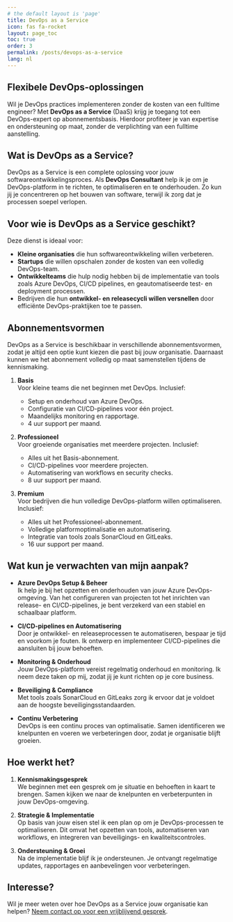 ```yaml
---
# the default layout is 'page'
title: DevOps as a Service
icon: fas fa-rocket
layout: page_toc
toc: true
order: 3
permalink: /posts/devops-as-a-service
lang: nl
---
```


## Flexibele DevOps-oplossingen

Wil je DevOps practices implementeren zonder de kosten van een fulltime
engineer? Met **DevOps as a Service** (DaaS) krijg je toegang
tot een DevOps-expert op abonnementsbasis. Hierdoor profiteer je van expertise en
ondersteuning op maat, zonder de verplichting van een fulltime aanstelling.

## Wat is DevOps as a Service?

DevOps as a Service is een complete oplossing voor jouw softwareontwikkelingsproces.
Als **DevOps Consultant** help ik je om je DevOps-platform in te richten,
te optimaliseren en te onderhouden. Zo kun jij je concentreren op het
bouwen van software, terwijl ik zorg dat je processen soepel verlopen.

## Voor wie is DevOps as a Service geschikt?

Deze dienst is ideaal voor:

- **Kleine organisaties** die hun softwareontwikkeling willen verbeteren.
- **Startups** die willen opschalen zonder de kosten van een volledig DevOps-team.
- **Ontwikkelteams** die hulp nodig hebben bij de implementatie van tools zoals
  Azure DevOps, CI/CD pipelines, en geautomatiseerde test- en deployment processen.
- Bedrijven die hun **ontwikkel- en releasecycli willen versnellen** door efficiënte
  DevOps-praktijken toe te passen.

## Abonnementsvormen

DevOps as a Service is beschikbaar in verschillende abonnementsvormen, zodat je
altijd een optie kunt kiezen die past bij jouw organisatie. Daarnaast kunnen we
het abonnement volledig op maat samenstellen tijdens de kennismaking.

1. **Basis**  
   Voor kleine teams die net beginnen met DevOps. Inclusief:
   - Setup en onderhoud van Azure DevOps.
   - Configuratie van CI/CD-pipelines voor één project.
   - Maandelijks monitoring en rapportage.
   - 4 uur support per maand.

2. **Professioneel**  
   Voor groeiende organisaties met meerdere projecten. Inclusief:
   - Alles uit het Basis-abonnement.
   - CI/CD-pipelines voor meerdere projecten.
   - Automatisering van workflows en security checks.
   - 8 uur support per maand.

3. **Premium**  
   Voor bedrijven die hun volledige DevOps-platform willen optimaliseren. Inclusief:
   - Alles uit het Professioneel-abonnement.
   - Volledige platformoptimalisatie en automatisering.
   - Integratie van tools zoals SonarCloud en GitLeaks.
   - 16 uur support per maand.

## Wat kun je verwachten van mijn aanpak?

- **Azure DevOps Setup & Beheer**  
  Ik help je bij het opzetten en onderhouden van jouw Azure DevOps-omgeving. Van
  het configureren van projecten tot het inrichten van release- en
  CI/CD-pipelines, je bent verzekerd van een stabiel en schaalbaar platform.

- **CI/CD-pipelines en Automatisering**  
  Door je ontwikkel- en releaseprocessen te automatiseren, bespaar je tijd en voorkom
  je fouten. Ik ontwerp en implementeer CI/CD-pipelines die aansluiten bij jouw
  behoeften.

- **Monitoring & Onderhoud**  
  Jouw DevOps-platform vereist regelmatig onderhoud en monitoring. Ik neem deze taken
  op mij, zodat jij je kunt richten op je core business.

- **Beveiliging & Compliance**  
  Met tools zoals SonarCloud en GitLeaks zorg ik ervoor dat je voldoet aan de hoogste
  beveiligingsstandaarden.

- **Continu Verbetering**  
  DevOps is een continu proces van optimalisatie. Samen identificeren we
  knelpunten en voeren we verbeteringen door, zodat je organisatie blijft groeien.

## Hoe werkt het?

1. **Kennismakingsgesprek**  
   We beginnen met een gesprek om je situatie en behoeften in kaart te brengen. Samen
   kijken we naar de knelpunten en verbeterpunten in jouw DevOps-omgeving.

2. **Strategie & Implementatie**  
   Op basis van jouw eisen stel ik een plan op om je DevOps-processen te optimaliseren.
   Dit omvat het opzetten van tools, automatiseren van workflows, en integreren van
   beveiligings- en kwaliteitscontroles.

3. **Ondersteuning & Groei**  
   Na de implementatie blijf ik je ondersteunen. Je ontvangt regelmatige updates,
   rapportages en aanbevelingen voor verbeteringen.

## Interesse?

Wil je meer weten over hoe DevOps as a Service jouw organisatie kan helpen? [Neem
contact op voor een vrijblijvend gesprek](mailto:info@mikebeemsterboer.nl).
